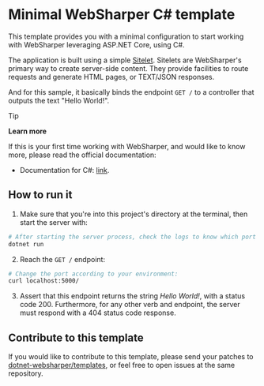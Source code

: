 # Minimal WebSharper C# template

This template provides you with a minimal configuration to start working with WebSharper leveraging ASP.NET Core, using C#.

The application is built using a simple [Sitelet](https://developers.websharper.com/docs/v4.x/cs/sitelets.html). Sitelets are WebSharper's primary way to create server-side content. They provide facilities to route requests and generate HTML pages, or TEXT/JSON responses.

And for this sample, it basically binds the endpoint `GET /` to a controller that outputs the text "Hello World!".

> [!TIP]
> **Learn more**
>
> If this is your first time working with WebSharper, and would like to know more, please read the official documentation:
>
> - Documentation for C#: [link](https://developers.websharper.com/docs/v4.x/cs/overview.html).

## How to run it

1. Make sure that you're into this project's directory at the terminal, then start the server with:

```bash
# After starting the server process, check the logs to know which port it is using.
dotnet run
```

2. Reach the `GET /` endpoint:

```bash
# Change the port according to your environment:
curl localhost:5000/
```

3. Assert that this endpoint returns the string *Hello World!*, with a status code 200. Furthermore, for any other verb and endpoint, the server must respond with a 404 status code response.

## Contribute to this template

If you would like to contribute to this template, please send your patches to [dotnet-websharper/templates](https://github.com/dotnet-websharper/templates), or feel free to open issues at the same repository.